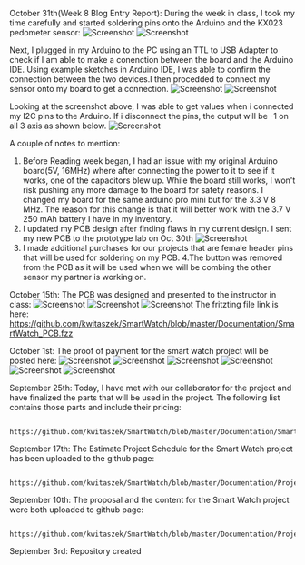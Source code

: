 October 31th(Week 8 Blog Entry Report): During the week in class, I took my time carefully and started soldering pins onto the Arduino and the KX023 pedometer sensor:
            ![Screenshot](Images/soldered_board.jpg)
                        ![Screenshot](Images/sensor.jpg)

Next, I plugged in my Arduino to the PC using an TTL to USB Adapter to check if I am able to make a conenction between the board and the Arduino IDE. Using example sketches in Arduino IDE, I was able to confirm the connection between the two devices.I then procedded to connect my sensor onto my board to get a connection.
            ![Screenshot](Images/breadboard_assembled.jpg)
                        ![Screenshot](Images/working_sensor.jpg)

Looking at the screenshot above, I was able to get values when i connected my I2C pins to the Arduino. If i disconnect the pins, the output will be -1 on all 3 axis as shown below.
            ![Screenshot](Images/no_sensor.png)

A couple of notes to mention:
1. Before Reading week began, I had an issue with my original Arduino board(5V, 16MHz) where after connecting the power to it to see if it works, one of the capacitors blew up. While the board still works, I won't risk pushing any more damage to the board for safety reasons. I changed my board for the same arduino pro mini but for the 3.3 V 8 MHz. The reason for this change is that it will better work with the 3.7 V 250 mAh battery I have in my inventory. 
2. I updated my PCB design after finding flaws in my current design. I sent my new PCB to the prototype lab on Oct 
30th
            ![Screenshot](Images/PCB_redesigned.png)
3. I made additional purchases for our projects that are female header pins that will be used for soldering on my PCB.
4.The button was removed from the PCB as it will be used when we will be combing the other sensor my partner is working on.

October 15th: The PCB was designed and presented to the instructor in class:
            ![Screenshot](Images/PCB.png)
                        ![Screenshot](Images/Breadboard.png)
                                    ![Screenshot](Images/Schematic.png)
             The fritzting file link is here: 
                        https://github.com/kwitaszek/SmartWatch/blob/master/Documentation/SmartWatch_PCB.fzz

October 1st: The proof of payment for the smart watch project will be posted here:
            ![Screenshot](Images/ARDUINO.png)
                        ![Screenshot](Images/BATTERY.png)
                                    ![Screenshot](Images/HEARTRATE.png)
                                                ![Screenshot](Images/OLED.png)
                                                            ![Screenshot](Images/PEDOMETER.png)
                                                                        ![Screenshot](Images/tp4056hm10.png)
                                                            
                                                                                                                     
                                                                        




September 25th: Today, I have met with our collaborator for the project and have finalized the parts that will be used in the                 project. The following list contains those parts and include their pricing:
  
            https://github.com/kwitaszek/SmartWatch/blob/master/Documentation/SmartWatchBugdet(PDF%20version).pdf   
                       
September 17th: The Estimate Project Schedule for the Smart Watch project has been uploaded to the github page:

            https://github.com/kwitaszek/SmartWatch/blob/master/Documentation/ProjectSchedule(PDF%20version).pdf
               
September 10th: The proposal and the content for the Smart Watch project were both uploaded to github page:
              
            https://github.com/kwitaszek/SmartWatch/blob/master/Documentation/ProjectProposal_TechBoys.pdf
            
September 3rd: Repository created
